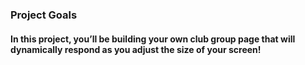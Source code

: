 ### Project Goals

#### In this project, you’ll be building your own club group page that will dynamically respond as you adjust the size of your screen!​
